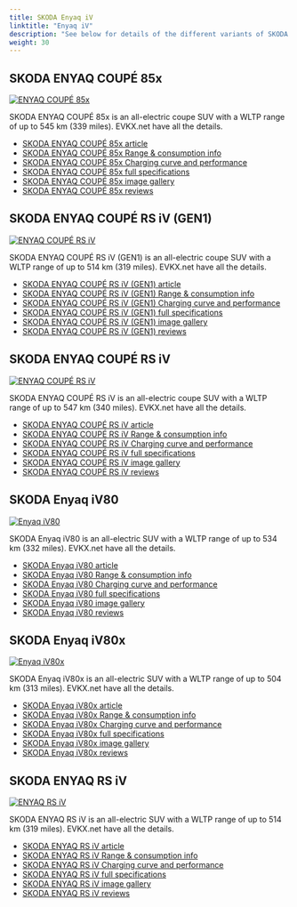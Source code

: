 ```yaml
---
title: SKODA Enyaq iV
linktitle: "Enyaq iV"
description: "See below for details of the different variants of SKODA Enyaq iV"
weight: 30
---
```

## SKODA ENYAQ COUPÉ 85x

<a href="/models/skoda/enyaq_iv/enyaq_coupé_85x/"><img src="https://media.evkx.net/multimedia/models/skoda/enyaq_iv/enyaq_coupé_85x/main_1_st.jpg" class="img-fluid" alt="ENYAQ COUPÉ 85x" ></a>

SKODA ENYAQ COUPÉ 85x is an all-electric coupe SUV with a WLTP range of up to 545 km (339 miles). EVKX.net have all the details. 

- [SKODA ENYAQ COUPÉ 85x article](/models/skoda/enyaq_iv/enyaq_coupé_85x/)
- [SKODA ENYAQ COUPÉ 85x Range & consumption info](/models/skoda/enyaq_iv/enyaq_coupé_85x/rangeandconsumption)
- [SKODA ENYAQ COUPÉ 85x Charging curve and performance](/models/skoda/enyaq_iv/enyaq_coupé_85x/chargingcurve)
- [SKODA ENYAQ COUPÉ 85x full specifications](/models/skoda/enyaq_iv/enyaq_coupé_85x/specifications)
- [SKODA ENYAQ COUPÉ 85x image gallery](/models/skoda/enyaq_iv/enyaq_coupé_85x/gallery)
- [SKODA ENYAQ COUPÉ 85x reviews](/models/skoda/enyaq_iv/enyaq_coupé_85x/reviews)

## SKODA ENYAQ COUPÉ RS iV (GEN1)

<a href="/models/skoda/enyaq_iv/enyaq_coupé_rs_iv_gen1/"><img src="https://media.evkx.net/multimedia/models/skoda/enyaq_iv/enyaq_coupé_rs_iv_gen1/main_1_st.jpg" class="img-fluid" alt="ENYAQ COUPÉ RS iV" ></a>

SKODA ENYAQ COUPÉ RS iV (GEN1) is an all-electric coupe SUV with a WLTP range of up to 514 km (319 miles). EVKX.net have all the details. 

- [SKODA ENYAQ COUPÉ RS iV (GEN1) article](/models/skoda/enyaq_iv/enyaq_coupé_rs_iv_gen1/)
- [SKODA ENYAQ COUPÉ RS iV (GEN1) Range & consumption info](/models/skoda/enyaq_iv/enyaq_coupé_rs_iv_gen1/rangeandconsumption)
- [SKODA ENYAQ COUPÉ RS iV (GEN1) Charging curve and performance](/models/skoda/enyaq_iv/enyaq_coupé_rs_iv_gen1/chargingcurve)
- [SKODA ENYAQ COUPÉ RS iV (GEN1) full specifications](/models/skoda/enyaq_iv/enyaq_coupé_rs_iv_gen1/specifications)
- [SKODA ENYAQ COUPÉ RS iV (GEN1) image gallery](/models/skoda/enyaq_iv/enyaq_coupé_rs_iv_gen1/gallery)
- [SKODA ENYAQ COUPÉ RS iV (GEN1) reviews](/models/skoda/enyaq_iv/enyaq_coupé_rs_iv_gen1/reviews)

## SKODA ENYAQ COUPÉ RS iV

<a href="/models/skoda/enyaq_iv/enyaq_coupé_rs_iv/"><img src="https://media.evkx.net/multimedia/models/skoda/enyaq_iv/enyaq_coupé_rs_iv/main_1_st.jpg" class="img-fluid" alt="ENYAQ COUPÉ RS iV" ></a>

SKODA ENYAQ COUPÉ RS iV is an all-electric coupe SUV with a WLTP range of up to 547 km (340 miles). EVKX.net have all the details. 

- [SKODA ENYAQ COUPÉ RS iV article](/models/skoda/enyaq_iv/enyaq_coupé_rs_iv/)
- [SKODA ENYAQ COUPÉ RS iV Range & consumption info](/models/skoda/enyaq_iv/enyaq_coupé_rs_iv/rangeandconsumption)
- [SKODA ENYAQ COUPÉ RS iV Charging curve and performance](/models/skoda/enyaq_iv/enyaq_coupé_rs_iv/chargingcurve)
- [SKODA ENYAQ COUPÉ RS iV full specifications](/models/skoda/enyaq_iv/enyaq_coupé_rs_iv/specifications)
- [SKODA ENYAQ COUPÉ RS iV image gallery](/models/skoda/enyaq_iv/enyaq_coupé_rs_iv/gallery)
- [SKODA ENYAQ COUPÉ RS iV reviews](/models/skoda/enyaq_iv/enyaq_coupé_rs_iv/reviews)

## SKODA Enyaq iV80

<a href="/models/skoda/enyaq_iv/enyaq_iv80/"><img src="https://media.evkx.net/multimedia/models/skoda/enyaq_iv/enyaq_iv80/main_1_st.jpg" class="img-fluid" alt="Enyaq iV80" ></a>

SKODA Enyaq iV80 is an all-electric SUV with a WLTP range of up to 534 km (332 miles). EVKX.net have all the details. 

- [SKODA Enyaq iV80 article](/models/skoda/enyaq_iv/enyaq_iv80/)
- [SKODA Enyaq iV80 Range & consumption info](/models/skoda/enyaq_iv/enyaq_iv80/rangeandconsumption)
- [SKODA Enyaq iV80 Charging curve and performance](/models/skoda/enyaq_iv/enyaq_iv80/chargingcurve)
- [SKODA Enyaq iV80 full specifications](/models/skoda/enyaq_iv/enyaq_iv80/specifications)
- [SKODA Enyaq iV80 image gallery](/models/skoda/enyaq_iv/enyaq_iv80/gallery)
- [SKODA Enyaq iV80 reviews](/models/skoda/enyaq_iv/enyaq_iv80/reviews)

## SKODA Enyaq iV80x

<a href="/models/skoda/enyaq_iv/enyaq_iv80x/"><img src="https://media.evkx.net/multimedia/models/skoda/enyaq_iv/enyaq_iv80x/main_1_st.jpg" class="img-fluid" alt="Enyaq iV80x" ></a>

SKODA Enyaq iV80x is an all-electric SUV with a WLTP range of up to 504 km (313 miles). EVKX.net have all the details. 

- [SKODA Enyaq iV80x article](/models/skoda/enyaq_iv/enyaq_iv80x/)
- [SKODA Enyaq iV80x Range & consumption info](/models/skoda/enyaq_iv/enyaq_iv80x/rangeandconsumption)
- [SKODA Enyaq iV80x Charging curve and performance](/models/skoda/enyaq_iv/enyaq_iv80x/chargingcurve)
- [SKODA Enyaq iV80x full specifications](/models/skoda/enyaq_iv/enyaq_iv80x/specifications)
- [SKODA Enyaq iV80x image gallery](/models/skoda/enyaq_iv/enyaq_iv80x/gallery)
- [SKODA Enyaq iV80x reviews](/models/skoda/enyaq_iv/enyaq_iv80x/reviews)

## SKODA ENYAQ RS iV

<a href="/models/skoda/enyaq_iv/enyaq_rs_iv/"><img src="https://media.evkx.net/multimedia/models/skoda/enyaq_iv/enyaq_rs_iv/main_1_st.jpg" class="img-fluid" alt="ENYAQ RS iV" ></a>

SKODA ENYAQ RS iV is an all-electric SUV with a WLTP range of up to 514 km (319 miles). EVKX.net have all the details. 

- [SKODA ENYAQ RS iV article](/models/skoda/enyaq_iv/enyaq_rs_iv/)
- [SKODA ENYAQ RS iV Range & consumption info](/models/skoda/enyaq_iv/enyaq_rs_iv/rangeandconsumption)
- [SKODA ENYAQ RS iV Charging curve and performance](/models/skoda/enyaq_iv/enyaq_rs_iv/chargingcurve)
- [SKODA ENYAQ RS iV full specifications](/models/skoda/enyaq_iv/enyaq_rs_iv/specifications)
- [SKODA ENYAQ RS iV image gallery](/models/skoda/enyaq_iv/enyaq_rs_iv/gallery)
- [SKODA ENYAQ RS iV reviews](/models/skoda/enyaq_iv/enyaq_rs_iv/reviews)

